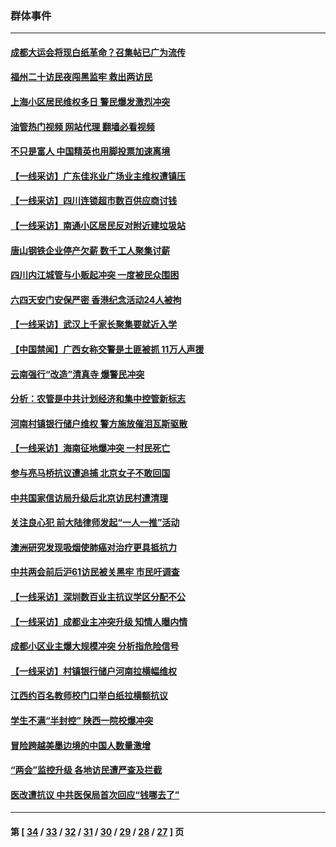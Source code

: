### 群体事件
---
#### [成都大运会将现白纸革命？召集帖已广为流传](../../pages/ncid279/n14033119.md?07190845) 
#### [福州二十访民夜闯黑监牢 救出两访民](../../pages/ncid279/n14031617.md?07190845) 
#### [上海小区居民维权多日 警民爆发激烈冲突](../../pages/ncid279/n14029221.md?07190845) 
#### [油管热门视频 网站代理 翻墙必看视频](http://138.2.39.72:81/youtube.html?epic-marker?07190845)
#### [不只是富人 中国精英也用脚投票加速离境](../../pages/ncid279/n14029086.md?07190845) 
#### [【一线采访】广东佳兆业广场业主维权遭镇压](../../pages/ncid279/n14028175.md?07190845) 
#### [【一线采访】四川连锁超市数百供应商讨钱](../../pages/ncid279/n14025102.md?07190845) 
#### [【一线采访】南通小区居民反对附近建垃圾站](../../pages/ncid279/n14021690.md?07190845) 
#### [唐山钢铁企业停产欠薪 数千工人聚集讨薪](../../pages/ncid279/n14017404.md?07190845) 
#### [四川内江城管与小贩起冲突 一度被民众围困](../../pages/ncid279/n14015922.md?07190845) 
#### [六四天安门安保严密 香港纪念活动24人被拘](../../pages/ncid279/n14009800.md?07190845) 
#### [【一线采访】武汉上千家长聚集要就近入学](../../pages/ncid279/n14009497.md?07190845) 
#### [【中国禁闻】广西女称交警是土匪被抓 11万人声援](../../pages/ncid279/n14006869.md?07190845) 
#### [云南强行“改造”清真寺 爆警民冲突](../../pages/ncid279/n14005561.md?07190845) 
#### [分析：农管是中共计划经济和集中控管新标志](../../pages/ncid279/n14000665.md?07190845) 
#### [河南村镇银行储户维权 警方施放催泪瓦斯驱散](../../pages/ncid279/n13998750.md?07190845) 
#### [【一线采访】海南征地爆冲突 一村民死亡](../../pages/ncid279/n13989137.md?07190845) 
#### [参与亮马桥抗议遭追捕 北京女子不敢回国](../../pages/ncid279/n13985420.md?07190845) 
#### [中共国家信访局升级后北京访民村遭清理](../../pages/ncid279/n13984826.md?07190845) 
#### [关注良心犯 前大陆律师发起“一人一推”活动](../../pages/ncid279/n13980524.md?07190845) 
#### [澳洲研究发现吸烟使肺癌对治疗更具抵抗力](../../pages/ncid279/n13977762.md?07190845) 
#### [中共两会前后沪61访民被关黑牢 市民吁调查](../../pages/ncid279/n13976054.md?07190845) 
#### [【一线采访】深圳数百业主抗议学区分配不公](../../pages/ncid279/n13976680.md?07190845) 
#### [【一线采访】成都业主冲突升级 知情人曝内情](../../pages/ncid279/n13965289.md?07190845) 
#### [成都小区业主爆大规模冲突 分析指危险信号](../../pages/ncid279/n13964520.md?07190845) 
#### [【一线采访】村镇银行储户河南拉横幅维权](../../pages/ncid279/n13964555.md?07190845) 
#### [江西约百名教师校门口举白纸拉横额抗议](../../pages/ncid279/n13958579.md?07190845) 
#### [学生不满“半封控” 陕西一院校爆冲突](../../pages/ncid279/n13946647.md?07190845) 
#### [冒险跨越美墨边境的中国人数量激增](../../pages/ncid279/n13946742.md?07190845) 
#### [“两会”监控升级 各地访民遭严查及拦截](../../pages/ncid279/n13942702.md?07190845) 
#### [医改遭抗议 中共医保局首次回应“钱哪去了”](../../pages/ncid279/n13938290.md?07190845) 

---
#### 第 [ [34](./34.md?07190845) / [33](./33.md?07190845) / [32](./32.md?07190845) / [31](./31.md?07190845) / [30](./30.md?07190845) / [29](./29.md?07190845) / [28](./28.md?07190845) / [27](./27.md?07190845) ] 页
